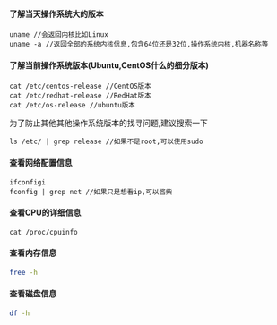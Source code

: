 #### 了解当天操作系统大的版本

```shell
uname //会返回内核比如Linux
uname -a //返回全部的系统内核信息,包含64位还是32位,操作系统内核,机器名称等
```

#### 了解当前操作系统版本(Ubuntu,CentOS什么的细分版本)

```shell
cat /etc/centos-release //CentOS版本
cat	/etc/redhat-release //RedHat版本
cat /etc/os-release //ubuntu版本
```

为了防止其他其他操作系统版本的找寻问题,建议搜索一下

	ls /etc/ | grep release //如果不是root,可以使用sudo

#### 查看网络配置信息

```shell
ifconfigi
fconfig | grep net //如果只是想看ip,可以酱紫
```

#### 查看CPU的详细信息

```shell
cat /proc/cpuinfo
```

#### 查看内存信息

```bash
free -h
```

#### 查看磁盘信息

```bash
df -h
```

